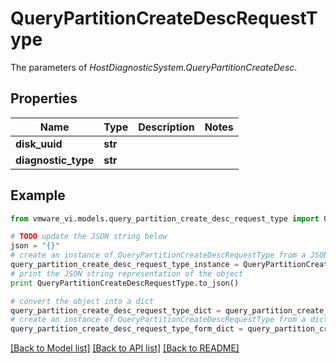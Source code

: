 # QueryPartitionCreateDescRequestType

The parameters of *HostDiagnosticSystem.QueryPartitionCreateDesc*. 

## Properties
Name | Type | Description | Notes
------------ | ------------- | ------------- | -------------
**disk_uuid** | **str** |  | 
**diagnostic_type** | **str** |  | 

## Example

```python
from vmware_vi.models.query_partition_create_desc_request_type import QueryPartitionCreateDescRequestType

# TODO update the JSON string below
json = "{}"
# create an instance of QueryPartitionCreateDescRequestType from a JSON string
query_partition_create_desc_request_type_instance = QueryPartitionCreateDescRequestType.from_json(json)
# print the JSON string representation of the object
print QueryPartitionCreateDescRequestType.to_json()

# convert the object into a dict
query_partition_create_desc_request_type_dict = query_partition_create_desc_request_type_instance.to_dict()
# create an instance of QueryPartitionCreateDescRequestType from a dict
query_partition_create_desc_request_type_form_dict = query_partition_create_desc_request_type.from_dict(query_partition_create_desc_request_type_dict)
```
[[Back to Model list]](../README.md#documentation-for-models) [[Back to API list]](../README.md#documentation-for-api-endpoints) [[Back to README]](../README.md)


